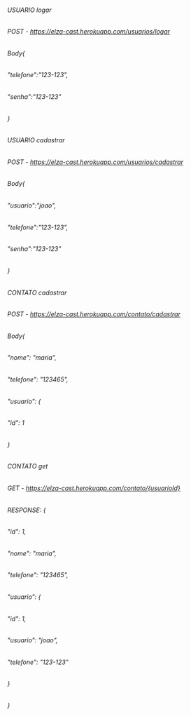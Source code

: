 ###### USUARIO logar
######   POST -  https://elza-cast.herokuapp.com/usuarios/logar 
######     Body{
######              "telefone":"123-123",    
######            "senha":"123-123"
######           }
######
###### USUARIO cadastrar
######  POST - https://elza-cast.herokuapp.com/usuarios/cadastrar
######     Body{
######            "usuario":"joao",
######            "telefone":"123-123",
######            "senha":"123-123"
######             }
###### CONTATO cadastrar
######  POST - https://elza-cast.herokuapp.com/contato/cadastrar
######       Body{
######            "nome": "maria",
######             "telefone": "123465",
######             "usuario": {
######                          "id": 1    
######                         }
###### CONTATO get
######   GET - https://elza-cast.herokuapp.com/contato/{usuarioId}
######      RESPONSE: {
######                  "id": 1,
######                    "nome": "maria",
######                    "telefone": "123465",
######                    "usuario": {
######                                 "id": 1,
######                                 "usuario": "joao",
######                                  "telefone": "123-123"                                  
######                               }
######                   }

